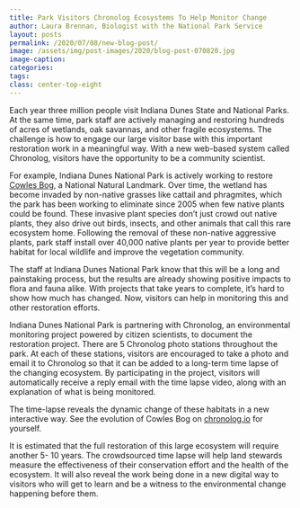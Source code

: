 ```yaml
---
title: Park Visitors Chronolog Ecosystems To Help Monitor Change
author: Laura Brennan, Biologist with the National Park Service
layout: posts
permalink: /2020/07/08/new-blog-post/
image: /assets/img/post-images/2020/blog-post-070820.jpg
image-caption: 
categories:
tags:
class: center-top-eight
---
```



Each year three million people visit Indiana Dunes State and National Parks. At the same time, park staff are actively managing and restoring hundreds of acres of wetlands, oak savannas, and other fragile ecosystems. The challenge is how to engage our large visitor base with this important restoration work in a meaningful way. With a new web-based system called Chronolog, visitors have the opportunity to be a community scientist.

For example, Indiana Dunes National Park is actively working to restore [Cowles Bog](https://www.chronolog.io/site/IDN101), a National Natural Landmark. Over time, the wetland has become invaded by non-native grasses like cattail and phragmites, which the park has been working to eliminate since 2005 when few native plants could be found. These invasive plant species don’t just crowd out native plants, they also drive out birds, insects, and other animals that call this rare ecosystem home. Following the removal of these non-native aggressive plants, park staff install over 40,000 native plants per year to provide better habitat for local wildlife and improve the vegetation community. 

The staff at Indiana Dunes National Park know that this will be a long and painstaking process, but the results are already showing positive impacts to flora and fauna alike. With projects that take years to complete, it’s hard to show how much has changed. Now, visitors can help in monitoring this and other restoration efforts. 

Indiana Dunes National Park is partnering with Chronolog, an environmental monitoring project powered by citizen scientists, to document the restoration project. There are 5 Chronolog photo stations throughout the park. At each of these stations, visitors are encouraged to take a photo and email it to Chronolog so that it can be added to a long-term time lapse of the changing ecosystem. By participating in the project, visitors will automatically receive a reply email with the time lapse video, along with an explanation of what is being monitored. 

The time-lapse reveals the dynamic change of these habitats in a new interactive way. See the evolution of Cowles Bog on [chronolog.io](https://www.chronolog.io/site/IDN101) for yourself.

It is estimated that the full restoration of this large ecosystem will require another 5- 10 years. The crowdsourced time lapse will help land stewards measure the effectiveness of their conservation effort and the health of the ecosystem. It will also reveal the work being done in a new digital way to visitors who will get to learn and be a witness to the environmental change happening before them.

